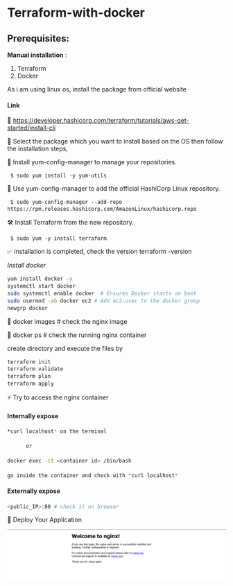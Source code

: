 # Terraform-with-docker

## Prerequisites:

**Manual installation** :
1. Terraform
2. Docker

As i am using linux os, install the package from official website 
#### **Link**

🔗  https://developer.hashicorp.com/terraform/tutorials/aws-get-started/install-cli


🚀 Select the package which you want to install based on the OS
then follow the installation steps,

📌 Install yum-config-manager to manage your repositories.

     $ sudo yum install -y yum-utils

📌 Use yum-config-manager to add the official HashiCorp Linux repository.

     $ sudo yum-config-manager --add-repo https://rpm.releases.hashicorp.com/AmazonLinux/hashicorp.repo

🛠️ Install Terraform from the new repository.

     $ sudo yum -y install terraform

✅ installation is completed, check the version
terraform -version

*Install docker*
```sh
yum install docker -y
systemctl start docker 
sudo systemctl enable docker  # Ensures Docker starts on boot
sudo usermod -aG docker ec2 # Add ec2-user to the docker group
newgrp docker
```

 🏁  docker images  # check the nginx image

 🏁  docker ps   # check the running nginx container

create directory and execute the files by 
```sh
terraform init
terraform validate
terraform plan
terraform apply
```
⚡ Try to access the nginx container
 ####  **Internally expose**
```sh   
*curl localhost* on the terminal

      or  

docker exec -it <container id> /bin/bash

go inside the container and check with *curl localhost*

```
  ####  **Externally expose**
```sh
<public_IP>:80 # check it on browser
```
🎯 Deploy Your Application

![alt text](image.png)